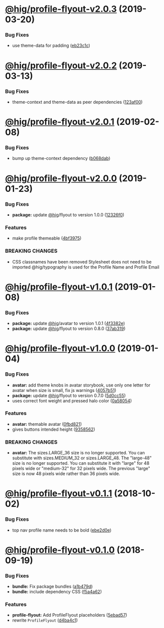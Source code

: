 # [@hig/profile-flyout-v2.0.3](https://github.com/Autodesk/hig/compare/@hig/profile-flyout@2.0.2...@hig/profile-flyout@2.0.3) (2019-03-20)


### Bug Fixes

* use theme-data for padding ([eb23c1c](https://github.com/Autodesk/hig/commit/eb23c1c))

# [@hig/profile-flyout-v2.0.2](https://github.com/Autodesk/hig/compare/@hig/profile-flyout@2.0.1...@hig/profile-flyout@2.0.2) (2019-03-13)


### Bug Fixes

* theme-context and theme-data as peer dependencies ([123af00](https://github.com/Autodesk/hig/commit/123af00))

# [@hig/profile-flyout-v2.0.1](https://github.com/Autodesk/hig/compare/@hig/profile-flyout@2.0.0...@hig/profile-flyout@2.0.1) (2019-02-08)


### Bug Fixes

* bump up theme-context dependency ([b068dab](https://github.com/Autodesk/hig/commit/b068dab))

# [@hig/profile-flyout-v2.0.0](https://github.com/Autodesk/hig/compare/@hig/profile-flyout@1.0.1...@hig/profile-flyout@2.0.0) (2019-01-23)


### Bug Fixes

* **package:** update [@hig](https://github.com/hig)/flyout to version 1.0.0 ([12326f0](https://github.com/Autodesk/hig/commit/12326f0))


### Features

* make profile themeable ([4bf3975](https://github.com/Autodesk/hig/commit/4bf3975))


### BREAKING CHANGES

* CSS classnames have been removed
Stylesheet does not need to be imported
@hig/typography is used for the Profile Name and Profile Email

# [@hig/profile-flyout-v1.0.1](https://github.com/Autodesk/hig/compare/@hig/profile-flyout@1.0.0...@hig/profile-flyout@1.0.1) (2019-01-08)


### Bug Fixes

* **package:** update [@hig](https://github.com/hig)/avatar to version 1.0.1 ([4f3382e](https://github.com/Autodesk/hig/commit/4f3382e))
* **package:** update [@hig](https://github.com/hig)/flyout to version 0.8.0 ([37ab319](https://github.com/Autodesk/hig/commit/37ab319))

# [@hig/profile-flyout-v1.0.0](https://github.com/Autodesk/hig/compare/@hig/profile-flyout@0.1.1...@hig/profile-flyout@1.0.0) (2019-01-04)


### Bug Fixes

* **avatar:** add theme knobs in avatar storybook, use only one letter for avatar when size is small, fix js warnings ([4057b51](https://github.com/Autodesk/hig/commit/4057b51))
* **package:** update [@hig](https://github.com/hig)/flyout to version 0.7.0 ([5d0cc55](https://github.com/Autodesk/hig/commit/5d0cc55))
* uses correct font weight and pressed halo color ([0a58054](https://github.com/Autodesk/hig/commit/0a58054))


### Features

* **avatar:** themable avatar ([0fbd821](https://github.com/Autodesk/hig/commit/0fbd821))
* gives buttons intended height ([9358562](https://github.com/Autodesk/hig/commit/9358562))


### BREAKING CHANGES

* **avatar:** The sizes.LARGE_36 size is no longer supported. You can
substitute with sizes.MEDIUM_32 or sizes.LARGE_48. The "large-48" size
is no longer supported. You can substitute it with "large" for 48 pixels
wide or "medium-32" for 32 pixels wide. The previous "large" size is now
48 pixels wide rather than 36 pixels wide.

# [@hig/profile-flyout-v0.1.1](https://github.com/Autodesk/hig/compare/@hig/profile-flyout@0.1.0...@hig/profile-flyout@0.1.1) (2018-10-02)


### Bug Fixes

* top nav profile name needs to be bold ([ebe2d0e](https://github.com/Autodesk/hig/commit/ebe2d0e))

# [@hig/profile-flyout-v0.1.0](https://github.com/Autodesk/hig/compare/@hig/profile-flyout@0.0.0...@hig/profile-flyout@0.1.0) (2018-09-19)


### Bug Fixes

* **bundle:** Fix package bundles ([a1b479d](https://github.com/Autodesk/hig/commit/a1b479d))
* **bundle:** include dependency CSS ([f5a4a62](https://github.com/Autodesk/hig/commit/f5a4a62))


### Features

* **profile-flyout:** Add ProfileFlyout placeholders ([5ebad57](https://github.com/Autodesk/hig/commit/5ebad57))
* rewrite `ProfileFlyout` ([d4ba4c1](https://github.com/Autodesk/hig/commit/d4ba4c1))

